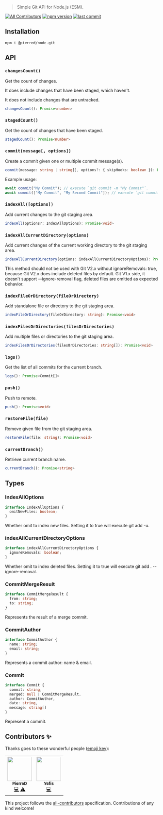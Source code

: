 > Simple Git API for Node.js (ESM).

[![All Contributors](https://img.shields.io/badge/all_contributors-2-orange.svg?style=for-the-badge)](#contributors-)
[![npm version](https://img.shields.io/npm/v/@pierred/node-git.svg?style=for-the-badge)](https://npmjs.com/package/@pierred/node-git)
[![last commit](https://img.shields.io/github/last-commit/pierredemailly/node-git.svg?style=for-the-badge)](https://github.com/PierreDemailly/node-git/commits/main)

## Installation

```
npm i @pierred/node-git
```

## API

### `changesCount()`
Get the count of changes.

It does include changes that have been staged, which haven't.

It does not include changes that are untracked.

```ts
changesCount(): Promise<number>
```

### `stagedCount()`

Get the count of changes that have been staged.

```ts
stagedCount(): Promise<number>
```

### `commit(message[, options])`
Create a commit given one or multiple commit message(s).

```ts
commit(message: string | string[], options?: { skipHooks: boolean }): Promise<void>
```
Example usage:

```ts
await commit("My Commit"); // execute `git commit -m "My Commit"`.
await commit(["My Commit", "My Second Commit"]); // execute `git commit -m "My Commit" -m "My Second Commit"`.
```

### `indexAll([options])`
Add current changes to the git staging area.

```ts
indexAll(options?: IndexAllOptions): Promise<void>
```
### `indexAllCurrentDirectory(options)`
Add current changes of the current working directory to the git staging area.

```ts
indexAllCurrentDirectory(options: indexAllCurrentDirectoryOptions): Promise<void>
```
This method should not be used with Git V2.x without ignoreRemovals: true, because Git V2.x does include deleted files
by default. Git V1.x side, it doesn't support --ignore-removal flag, deleted files are
omitted as expected behavior.

### `indexFileOrDirectory(fileOrDirectory)`
Add standalone file or directory to the git staging area.

```ts
indexFileOrDirectory(fileOrDirectory: string): Promise<void>
```

### `indexFilesOrDirectories(filesOrDirectories)`
Add multiple files or directories to the git staging area.

```ts
indexFilesOrDirectories(filesOrDirectories: string[]): Promise<void>
```
### `logs()`
Get the list of all commits for the current branch.

```ts
logs(): Promise<Commit[]>
```

### `push()`
Push to remote.

```ts
push(): Promise<void>
```

### `restoreFile(file)`
Remove given file from the git staging area.

```ts
restoreFile(file: string): Promise<void>
```

### `currentBranch()`
Retrieve current branch name.

```ts
currentBranch(): Promise<string>
```

## Types

### IndexAllOptions
```ts
interface IndexAllOptions {
  omitNewFiles: boolean;
}
```
Whether omit to index new files.
Setting it to true will execute git add -u.

### indexAllCurrentDirectoryOptions
```ts
interface indexAllCurrentDirectoryOptions {
  ignoreRemovals: boolean;
}
```
Whether omit to index deleted files.
Setting it to true will execute git add . --ignore-removal.

### CommitMergeResult
```ts
interface CommitMergeResult {
  from: string;
  to: string;
}
```
Represents the result of a merge commit.

### CommitAuthor
```ts
interface CommitAuthor {
  name: string;
  email: string;
}
```
Represents a commit author: name & email.

### Commit
```ts
interface Commit {
  commit: string,
  merged: null | CommitMergeResult,
  author: CommitAuthor,
  date: string,
  message: string[]
}
```
Represent a commit.

## Contributors ✨

Thanks goes to these wonderful people ([emoji key](https://allcontributors.org/docs/en/emoji-key)):

<!-- ALL-CONTRIBUTORS-LIST:START - Do not remove or modify this section -->
<!-- prettier-ignore-start -->
<!-- markdownlint-disable -->
<table>
  <tr>
    <td align="center"><a href="https://github.com/PierreDemailly"><img src="https://avatars.githubusercontent.com/u/39910767?v=4?s=80" width="80px;" alt=""/><br /><sub><b>PierreD</b></sub></a><br /><a href="https://github.com/PierreDemailly/node-git/commits?author=PierreDemailly" title="Code">💻</a> <a href="https://github.com/PierreDemailly/node-git/commits?author=PierreDemailly" title="Tests">⚠️</a></td>
    <td align="center"><a href="https://github.com/SofianD"><img src="https://avatars.githubusercontent.com/u/39944043?v=4?s=80" width="80px;" alt=""/><br /><sub><b>Yefis</b></sub></a><br /><a href="https://github.com/PierreDemailly/node-git/commits?author=SofianD" title="Code">💻</a></td>
  </tr>
</table>

<!-- markdownlint-restore -->
<!-- prettier-ignore-end -->

<!-- ALL-CONTRIBUTORS-LIST:END -->

This project follows the [all-contributors](https://github.com/all-contributors/all-contributors) specification. Contributions of any kind welcome!
